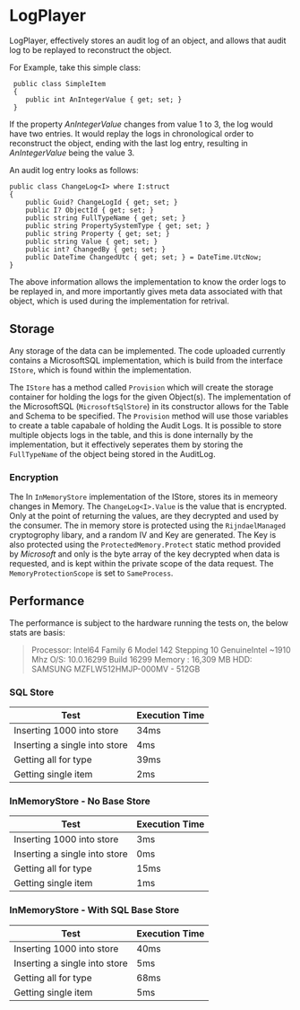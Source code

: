 # LogPlayer

LogPlayer, effectively stores an audit log of an object, and allows that audit log to be replayed to reconstruct the object.

For Example, take this simple class:
```
 public class SimpleItem
 {
    public int AnIntegerValue { get; set; }
 }
```

If the property *AnIntegerValue* changes from value 1 to 3, the log would have two entries. It would replay the logs in chronological order to reconstruct the object, ending with the last log entry, resulting in *AnIntegerValue* being the value 3.

An audit log entry looks as follows:
```
public class ChangeLog<I> where I:struct
{
    public Guid? ChangeLogId { get; set; }
    public I? ObjectId { get; set; }
    public string FullTypeName { get; set; }
    public string PropertySystemType { get; set; }
    public string Property { get; set; }
    public string Value { get; set; }
    public int? ChangedBy { get; set; }
    public DateTime ChangedUtc { get; set; } = DateTime.UtcNow;
}
```
The above information allows the implementation to know the order logs to be replayed in, and more importantly gives meta data associated with that object, which is used during the implementation for retrival.

## Storage
Any storage of the data can be implemented. The code uploaded currently contains a MicrosoftSQL implementation, which is build from the interface ```IStore```, which is found within the implementation.

The ```IStore``` has a method called ```Provision``` which will create the storage container for holding the logs for the given Object(s). The implementation of the MicrosoftSQL (```MicrosoftSqlStore```) in its constructor allows for the Table and Schema to be specified. The ```Provision``` method will use those variables to create a table capabale of holding the Audit Logs. It is possible to store multiple objects logs in the table, and this is done internally by the implementation, but it effectively seperates them by storing the ```FullTypeName``` of the object being stored in the AuditLog.

### Encryption
The In ```InMemoryStore``` implementation of the IStore, stores its in memeory changes in Memory. The ```ChangeLog<I>.Value``` is the value that is encrypted. Only at the point of returning the values, are they decrypted and used by the consumer. The in memory store is protected using the ```RijndaelManaged``` cryptogrophy libary, and a random IV and Key are generated. The Key is also protected using the ```ProtectedMemory.Protect``` static method provided by *Microsoft* and only is the byte array of the key decrypted when data is requested, and is kept within the private scope of the data request. The ```MemoryProtectionScope``` is set to ```SameProcess```.

## Performance
The performance is subject to the hardware running the tests on, the below stats are basis:
> Processor: Intel64 Family 6 Model 142 Stepping 10 GenuineIntel ~1910 Mhz
> O/S: 10.0.16299 Build 16299
> Memory :  16,309 MB
> HDD: SAMSUNG MZFLW512HMJP-000MV - 512GB

### SQL Store
| Test | Execution Time |
| ------------ | ------------ |
| Inserting 1000 into store | 34ms |
| Inserting a single into store | 4ms |
| Getting all for type | 39ms |
| Getting single item | 2ms |
### InMemoryStore - No Base Store
| Test | Execution Time |
| ------------ | ------------ |
| Inserting 1000 into store | 3ms |
| Inserting a single into store | 0ms |
| Getting all for type | 15ms |
| Getting single item | 1ms |
### InMemoryStore - With SQL Base Store
| Test | Execution Time |
| ------------ | ------------ |
| Inserting 1000 into store | 40ms |
| Inserting a single into store | 5ms |
| Getting all for type | 68ms |
| Getting single item | 5ms |